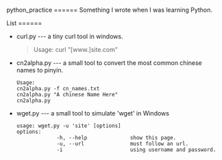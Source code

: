 python_practice
=\=\=\=\=\=
Something I wrote when I was learning Python.

List
=\=\=\=\=\=

- curl.py --- a tiny curl tool in windows.

    > Usage: curl "[www.]site.com"

- cn2alpha.py --- a small tool to convert the most common chinese names to pinyin.
     ```
     Usage: 
     cn2alpha.py -f cn_names.txt
     cn2alpha.py "A chinese Name Here"
     cn2alpha.py
     ```

- wget.py --- a small tool to simulate 'wget' in Windows
	```
	usage: wget.py -u 'site' [options]
	options:
                 -h, --help              show this page.
                 -u, --url               must follow an url.
                 -i                      using username and password.
	```